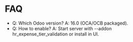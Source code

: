 # FAQ

- Q: Which Odoo version? A: 16.0 (OCA/OCB packaged).
- Q: How to enable? A: Start server with --addon hr_expense_tier_validation or install in UI.
